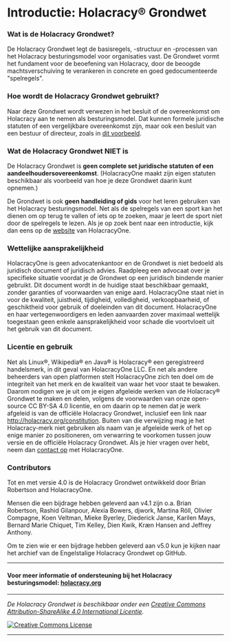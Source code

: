 # Introductie: Holacracy® Grondwet

### Wat is de Holacracy Grondwet?

De Holacracy Grondwet legt de basisregels, -structuur en -processen van het Holacracy besturingsmodel voor organisaties vast. De Grondwet vormt het fundament voor de beoefening van Holacracy, door de beoogde machtsverschuiving te verankeren in concrete en goed gedocumenteerde "spelregels".

### Hoe wordt de Holacracy Grondwet gebruikt?
Naar deze Grondwet wordt verwezen in het besluit of de overeenkomst om Holacracy aan te nemen als besturingsmodel. Dat kunnen formele juridische statuten of een vergelijkbare overeenkomst zijn, maar ook een besluit van een bestuur of directeur, zoals in <a href="https://github.com/holacracyone/Holacracy-Constitution-5.0-DUTCH/blob/main/Aannamedocument.md" target="_blank">dit voorbeeld</a>.

### Wat de Holacracy Grondwet NIET is
De Holacracy Grondwet is **geen complete set juridische statuten of een aandeelhoudersovereenkomst**. (HolacracyOne maakt zijn eigen statuten beschikbaar als voorbeeld van hoe je deze Grondwet daarin kunt opnemen.)

De Grondwet is ook **geen handleiding of gids** voor het leren gebruiken van het Holacracy besturingsmodel. Net als de spelregels van een sport kan het dienen om op terug te vallen of iets op te zoeken, maar je leert de sport niet door de spelregels te lezen. Als je op zoek bent naar een introductie, kijk dan eens op de <a href="http://holacracy.org" target="_blank">website</a> van HolacracyOne.

### Wettelijke aansprakelijkheid
HolacracyOne is geen advocatenkantoor en de Grondwet is niet bedoeld als juridisch document of juridisch advies. Raadpleeg een advocaat over je specifieke situatie voordat je de Grondwet op een juridisch bindende manier gebruikt. Dit document wordt in de huidige staat beschikbaar gemaakt, zonder garanties of voorwaarden van enige aard. HolacracyOne staat niet in voor de kwaliteit, juistheid, tijdigheid, volledigheid, verkoopbaarheid, of geschiktheid voor gebruik of doeleinden van dit document. HolacracyOne en haar vertegenwoordigers en leden aanvaarden zover maximaal wettelijk toegestaan geen enkele aansprakelijkheid voor schade die voortvloeit uit het gebruik van dit document.

### Licentie en gebruik
Net als Linux®, Wikipedia® en Java® is Holacracy® een geregistreerd handelsmerk, in dit geval van HolacracyOne LLC. En net als andere beheerders van open platformen stelt HolacracyOne zich ten doel om de integriteit van het merk en de kwaliteit van waar het voor staat te bewaken. Daarom nodigen we je uit om je eigen afgeleide werken van de Holacracy® Grondwet te maken en delen, volgens de voorwaarden van onze open-source CC BY-SA 4.0 licentie, en om daarin op te nemen dat je werk afgeleid is van de officiële Holacracy Grondwet, inclusief een link naar http://holacracy.org/constitution. Buiten van die verwijzing mag je het Holacracy-merk niet gebruiken als naam van je afgeleide werk of het op enige manier zo positioneren, om verwarring te voorkomen tussen jouw versie en de officiële Holacracy Grondwet. Als je hier vragen over hebt, neem dan <a href="http://www.holacracy.org/contact/" target="_blank">contact op</a> met HolacracyOne.

### Contributors
Tot en met versie 4.0 is de Holacracy Grondwet ontwikkeld door Brian Robertson and HolacracyOne. 

Mensen die een bijdrage hebben geleverd aan v4.1 zijn o.a. Brian Robertson, Rashid Gilanpour, Alexia Bowers, djwork, Martina Röll, Olivier Compagne, Koen Veltman, Mieke Byerley, Diederick Janse, Karilen Mays, Bernard Marie Chiquet, Tim Kelley, Dien Kwik, Kræn Hansen and Jeffrey Anthony.

Om te zien wie er een bijdrage hebben geleverd aan v5.0 kun je kijken naar het archief van de Engelstalige Holacracy Grondwet op GitHub.

---

#### Voor meer informatie of ondersteuning bij het Holacracy besturingsmodel: <a href="http://holacracy.org" target="_blank">holacracy.org</a>

---

*_De Holacracy Grondwet is beschikbaar onder een <a rel="license" href="http://creativecommons.org/licenses/by-sa/4.0/">Creative Commons Attribution-ShareAlike 4.0 International Licentie</a>._*

<a rel="license" href="http://creativecommons.org/licenses/by-sa/4.0/" target="_blank"><img alt="Creative Commons License" style="border-width:0" src="https://i.creativecommons.org/l/by-sa/4.0/88x31.png" /></a> 

---
